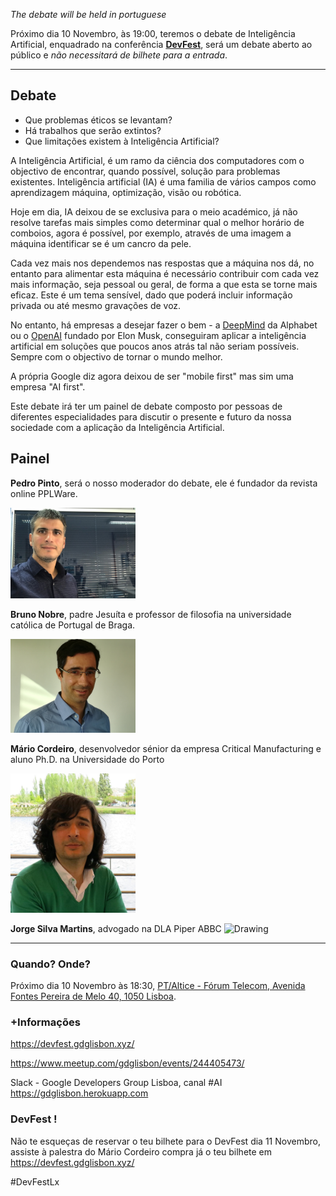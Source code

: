 *The debate will be held in portuguese*


Próximo dia 10 Novembro, às 19:00, teremos o debate de Inteligência Artificial, enquadrado na conferência **[DevFest](https://devfest.gdglisbon.xyz/)**, será um debate aberto ao público e *não necessitará de bilhete para a entrada*.

---
## **Debate**

* Que problemas éticos se levantam?
* Há trabalhos que serão extintos?
* Que limitações existem à Inteligência Artificial?

A Inteligência Artificial, é um ramo da ciência dos computadores com o objectivo de encontrar, quando possível, solução para problemas existentes. Inteligência artificial (IA) é uma familia de vários campos como aprendizagem máquina, optimização, visão ou robótica.

Hoje em dia, IA deixou de se exclusiva para o meio académico, já não resolve tarefas mais simples como determinar qual o melhor horário de comboios, agora é possível, por exemplo, através de uma imagem a máquina identificar se é um cancro da pele.

Cada vez mais nos dependemos nas respostas que a máquina nos dá, no entanto para alimentar esta máquina é necessário contribuir com cada vez mais informação, seja pessoal ou geral, de forma a que esta se torne mais eficaz. Este é um tema sensível, dado que poderá incluir informação privada ou até mesmo gravações de voz.

No entanto, há empresas a desejar fazer o bem - a [DeepMind](https://deepmind.com/) da Alphabet ou o [OpenAI](https://openai.com/) fundado por Elon Musk,  conseguiram aplicar a inteligência artificial em soluções que poucos anos atrás tal não seriam possíveis. Sempre com o objectivo de tornar o mundo melhor. 

A própria Google diz agora deixou de ser "mobile first" mas sim uma empresa "AI first".

Este debate irá ter um painel de debate composto por pessoas de diferentes especialidades para discutir o presente e futuro da nossa sociedade com a aplicação da Inteligência Artificial.


## **Painel**

**Pedro Pinto**, será o nosso moderador do debate, ele é fundador da revista online PPLWare.

<img src="../../images/people/p_p.jpg" alt="Drawing" style="width: 200px;"/>

**Bruno Nobre**, padre Jesuíta e professor de filosofia na universidade católica de Portugal de Braga.

<img src="../../images/people/bruno_nobre.jpg" alt="Drawing" style="width: 200px;"/>

**Mário Cordeiro**, desenvolvedor sénior da empresa Critical Manufacturing e aluno Ph.D. na Universidade do Porto

<img src="../../images/people/mario_cordeiro.jpg" alt="Drawing" style="width: 200px;"/>

**Jorge Silva Martins**, advogado na DLA Piper ABBC
<img src="../../images/people/jorge_martins.jpg" alt="Drawing" style="width: 200px;"/>

---

### **Quando? Onde?**
Próximo dia 10 Novembro às 18:30, [PT/Altice - Fórum Telecom, Avenida Fontes Pereira de Melo 40, 1050 Lisboa](https://www.google.com/maps/search/?api=1&query=Avenida+Fontes+Pereira+de+Melo%2C+40%2C+Lisbon%2C+Lisbon%2C+pt).



### **+Informações**
https://devfest.gdglisbon.xyz/


https://www.meetup.com/gdglisbon/events/244405473/


Slack -  Google Developers Group Lisboa, canal #AI
https://gdglisbon.herokuapp.com

### **DevFest !**

Não te esqueças de reservar o teu bilhete para o DevFest dia 11 Novembro, assiste à palestra do Mário Cordeiro compra já o teu bilhete em https://devfest.gdglisbon.xyz/

#DevFestLx
